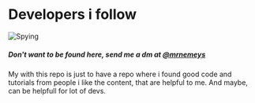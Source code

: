 # Developers i follow

![Spying](https://thumbs.dreamstime.com/b/detective-binoculars-man-hat-spying-somebody-vintage-pop-art-vector-illustration-71466245.jpg)


##### Don't want to be found here, send me a dm at [@mrnemeys](https://twitter.com/mrnemesys)

My with this repo is just to have a repo where i found good code and tutorials from people i like the content,
that are helpful to me. And maybe, can be helpfull for lot of devs.